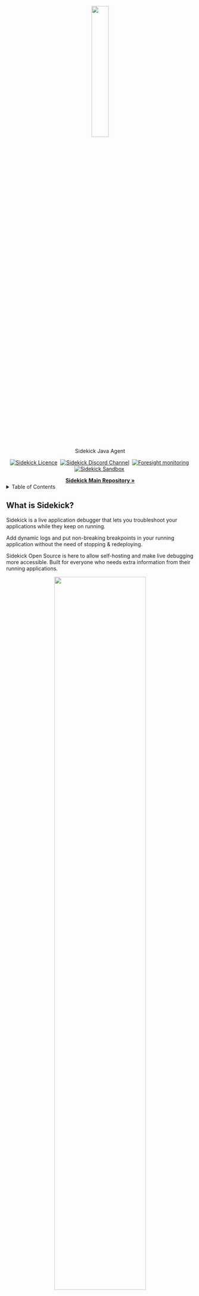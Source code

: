 <p align="center">
  <img width="30%" height="30%" src="https://4750167.fs1.hubspotusercontent-na1.net/hubfs/4750167/Sidekick%20OS%20repo/logo-1.png">
</p>
<p align="center">
  Sidekick Java Agent
</p>

<p align="center">
    <a href="https://github.com/runsidekick/sidekick" target="_blank"><img src="https://img.shields.io/github/license/runsidekick/sidekick?style=for-the-badge" alt="Sidekick Licence" /></a>&nbsp;
    <a href="https://www.runsidekick.com/discord-invitation?utm_source=sidekick-java-readme" target="_blank"><img src="https://img.shields.io/discord/958745045308174416?style=for-the-badge&logo=discord&label=DISCORD" alt="Sidekick Discord Channel" /></a>&nbsp;
    <a href="https://www.runforesight.com?utm_source=sidekick-java-readme" target="_blank"><img src="https://img.shields.io/badge/Monitored%20by-Foresight-%239900F0?style=for-the-badge" alt="Foresight monitoring" /></a>&nbsp;
    <a href="https://app.runsidekick.com/sandbox?utm_source=sidekick-java-readme" target="_blank"><img src="https://img.shields.io/badge/try%20in-sandbox-brightgreen?style=for-the-badge" alt="Sidekick Sandbox" /></a>&nbsp;
    
</p>

<a name="readme-top"></a>

<div align="center">
    <a href="https://github.com/runsidekick/sidekick"><strong>Sidekick Main Repository »</strong></a>
</div>

<!-- TABLE OF CONTENTS -->
<details>
  <summary>Table of Contents</summary>
  <ol>
    <li>
      <a href="#what-is-sidekick">What is Sidekick?</a>
      <ul>
        <li><a href="#sidekick-actions">Sidekick Actions</a></li>
      </ul>
    </li>
    <li>
      <a href="#sidekick-java-agent">Sidekick Java Agent</a>
    </li>
    <li>
      <a href="#usage">Usage</a>
      <ul>
        <li><a href="#supported-jvms-and-languages">Supported JVMs and Languages</a></li>
      </ul>
      <ul>
        <li><a href="#download-the-agent">Download the Agent</a></li>
      </ul>
    </li>
    <li>
      <a href="#build">Build the agent</a>
      <ul>
        <li><a href="#prerequisites">Prerequisites</a></li>
      </ul>
      <ul>
        <li><a href="#build-command">Build command</a></li>
      </ul>
    </li>
    <li>
      <a href="#official-sidekick-agents">Official Sidekick Agents</a>
    </li>
    <li>
      <a href="#resources">Resources</a>
    </li>
    <li><a href="#questions-problems-suggestions">Questions? Problems? Suggestions?</a></li>
    <li><a href="#contact">Contact</a></li>
  </ol>
</details>

## What is Sidekick?
Sidekick is a live application debugger that lets you troubleshoot your applications while they keep on running.

Add dynamic logs and put non-breaking breakpoints in your running application without the need of stopping & redeploying.

Sidekick Open Source is here to allow self-hosting and make live debugging more accessible. Built for everyone who needs extra information from their running applications. 
<p align="center">
  <img width="70%" height="70%" src="https://4750167.fs1.hubspotusercontent-na1.net/hubfs/4750167/Sidekick%20OS%20repo/HowSidekickWorks.gif">
</p>


##### Sidekick Actions:
Sidekick has two major actions; Tracepoints & Logpoints.

- A **tracepoint** is a non-breaking remote breakpoint. In short, it takes a snapshot of the variables when the code hits that line.
- **Logpoints** open the way for dynamic(on-demand) logging to Sidekick users. Replacing traditional logging with dynamic logging has the potential to lower stage sizes, costs, and time for log searching while adding the ability to add new logpoints without editing the source code, redeploying, or restarting the application.

Supported runtimes: Java, Python, Node.js

To learn more about Sidekick features and capabilities, see our [web page.](https://www.runsidekick.com/?utm_source=sidekick-java-readme)

<p align="center">
  <a href="https://app.runsidekick.com/sandbox?utm_source=github&utm_medium=readme" target="_blank"><img width="345" height="66" src="https://4750167.fs1.hubspotusercontent-na1.net/hubfs/4750167/Sidekick%20OS%20repo/try(1)%201.png"></a>
</p>

<p align="center">
  <a href="https://www.runsidekick.com/discord-invitation?utm_source=sidekick-java-readme" target="_blank"><img width="40%" height="40%" src="https://4750167.fs1.hubspotusercontent-na1.net/hubfs/4750167/Sidekick%20OS%20repo/joindiscord.png"></a>
</p>
<div align="center">
    <a href="https://www.runsidekick.com/?utm_source=sidekick-java-readme"><strong>Learn More »</strong></a>
</div>
<p align="right">(<a href="#readme-top">back to top</a>)</p>


## Sidekick Java Agent

Sidekick Java agent allows you inject trace points (non-breaking breakpoints) and log points dynamically to capture call stack snapshots (with variables) and add log messages on the fly without code modification, re-build and re-deploy. So it helps you, your team and organization to reduce MTTR (Minimum Time to Repair/Resolve).

To achieve this, Sidekick Java agent has nothing to do with JDWP (Java Debug Wire Protocol), as it doesn't suspend the code execution, but hooks into code execution at application layer by bytecode instrumentation. Under the hood, Sidekick agent
- injects its hook call into the specified line at bytecode level 
- intercepts the code execution just before the specified line
- captures callstack snapshot (for trace point) or prints dynamic log message (for log point) 
- creates event to be sent asynchronously
- and then lets the code execution continue

Here, to keep Sidekick agent overhead at mimimum (sub-millisecond on average), in addition to non-blocking event publishing, we apply many performance improvements like async snapshot taking, async call stack collecting and fast serialization by reducing redundant memory copies.

The advantages of Sidekick over classical APM solutions is that, Sidekick 
- can debug and trace any location (your code base or 3rd party dependency) in your application, not just the external (DB, API, etc ...) calls like APM solutions
- has zero overhead when you don't have any trace point or log point but APMs have always
- doesn't produce too much garbage data because it collects data only at the certain points you specified as long as that point (trace point/log point) is active

#### Benchmarks
- [Production Debuggers — 2022 Benchmark Results](https://medium.com/runsidekick/sidekick-blog-production-debuggers-2022-benchmark-results-part-1-ec173d0f8ccd)

### Usage
##### Supported JVMs and Languages
JDK 8+ is supported
Java (8+), Kotlin (1.3+) and Scala (2.10+) JVM languages are supported

##### Download the agent
Download the latest Sidekick agent from this link [repo](https://repo.thundra.io/service/local/artifact/maven/redirect?r=sidekick-releases&g=com.runsidekick.agent&a=sidekick-agent-bootstrap&v=LATEST)

Agent configuration : https://docs.runsidekick.com/installation/installing-agents/java/configuration#configure-the-agent

Source bundling: https://docs.runsidekick.com/installation/installing-agents/java/source-bundling

### Build

##### Prerequisites 
- Java 8+
- Maven 3.x

##### Build command:
```mvn clean package```


##  Official Sidekick Agents

- [Java](https://github.com/runsidekick/sidekick-agent-java)
- [Node.js](https://github.com/runsidekick/sidekick-agent-nodejs)
- [Python](https://github.com/runsidekick/sidekick-agent-python)

## Resources:

- [Documentation](https://docs.runsidekick.com/?utm_source=sidekick-java-readme)
- [Community](https://github.com/runsidekick/sidekick/discussions)
- [Discord](https://www.runsidekick.com/discord-invitation?utm_source=sidekick-java-readme)
- [Contributing](https://github.com/runsidekick/sidekick/blob/master/CONTRIBUTING.md)
- [Sidekick Main Repository](https://github.com/runsidekick/sidekick)

## Questions? Problems? Suggestions?

To report a bug or request a feature, create a [GitHub Issue](https://github.com/runsidekick/sidekick-agent-java/issues). Please ensure someone else has not created an issue for the same topic.

<p align="right">(<a href="#readme-top">back to top</a>)</p>

## Contact

[Reach out on the Discord](https://www.runsidekick.com/discord-invitation?utm_source=sidekick-java-readme). A fellow community member or Sidekick engineer will be happy to help you out.

<p align="right">(<a href="#readme-top">back to top</a>)</p>
